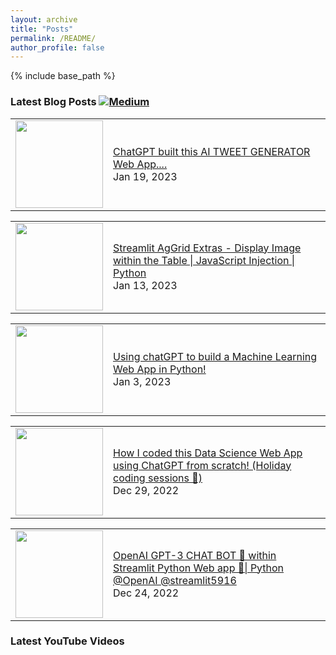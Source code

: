 ```yaml
---
layout: archive
title: "Posts"
permalink: /README/
author_profile: false
--- 
```

{% include base_path %}


### Latest Blog Posts [![Medium](https://img.shields.io/badge/Medium-12100E?style=for-the-badge&logo=medium&logoColor=white)](https://medium.com/@avra42)

<!-- BLOG-POST-LIST:START --><table><tr><td><a href="https://www.youtube.com/watch?v=8eevfJ-qk7U"><img width="140px" src="https://i.ytimg.com/vi/8eevfJ-qk7U/mqdefault.jpg"></a></td>
<td><a href="https://www.youtube.com/watch?v=8eevfJ-qk7U">ChatGPT built this AI TWEET GENERATOR Web App....</a><br/>Jan 19, 2023</td></tr></table>
<table><tr><td><a href="https://www.youtube.com/watch?v=3Ax3S8g2bak"><img width="140px" src="https://i.ytimg.com/vi/3Ax3S8g2bak/mqdefault.jpg"></a></td>
<td><a href="https://www.youtube.com/watch?v=3Ax3S8g2bak">Streamlit AgGrid Extras - Display Image within the Table | JavaScript Injection | Python</a><br/>Jan 13, 2023</td></tr></table>
<table><tr><td><a href="https://www.youtube.com/watch?v=LgdMhDqj77c"><img width="140px" src="https://i.ytimg.com/vi/LgdMhDqj77c/mqdefault.jpg"></a></td>
<td><a href="https://www.youtube.com/watch?v=LgdMhDqj77c">Using chatGPT to build a Machine Learning Web App in Python!</a><br/>Jan 3, 2023</td></tr></table>
<table><tr><td><a href="https://www.youtube.com/watch?v=wzpl_txHtUQ"><img width="140px" src="https://i.ytimg.com/vi/wzpl_txHtUQ/mqdefault.jpg"></a></td>
<td><a href="https://www.youtube.com/watch?v=wzpl_txHtUQ">How I coded this Data Science Web App using ChatGPT from scratch! &lpar;Holiday coding sessions 🎄&rpar;</a><br/>Dec 29, 2022</td></tr></table>
<table><tr><td><a href="https://www.youtube.com/watch?v=BHwVRI9N8B0"><img width="140px" src="https://i.ytimg.com/vi/BHwVRI9N8B0/mqdefault.jpg"></a></td>
<td><a href="https://www.youtube.com/watch?v=BHwVRI9N8B0">OpenAI GPT-3 CHAT BOT 🤖 within Streamlit Python Web app 🚀| Python  @OpenAI​ @streamlit5916​</a><br/>Dec 24, 2022</td></tr></table>
<!-- BLOG-POST-LIST:END -->


### Latest YouTube Videos

<!-- YOUTUBE:START -->
<!-- YOUTUBE:END -->

